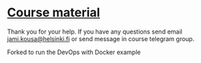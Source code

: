 # [Course material](https://docker-hy.github.io)

Thank you for your help. If you have any questions send email jami.kousa@helsinki.fi or send message in course telegram group.

Forked to run the DevOps with Docker example
